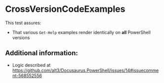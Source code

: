# CrossVersionCodeExamples

This test assures:

- That various `Get-Help` examples render identically on **all** PowerShell versions

## Additional information:

- Logic described at https://github.com/alt3/Docusaurus.PowerShell/issues/14#issuecomment-568552556
